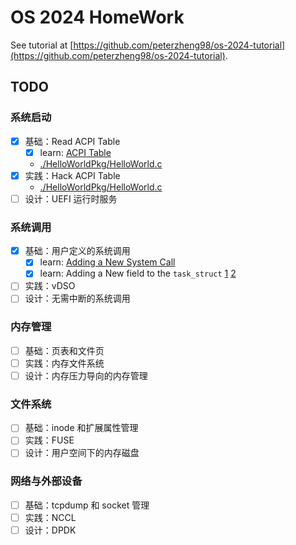 # OS 2024 HomeWork

See tutorial at [https://github.com/peterzheng98/os-2024-tutorial](https://github.com/peterzheng98/os-2024-tutorial).

## TODO

### 系统启动

- [x] 基础：Read ACPI Table
  - [x] learn: [ACPI Table](https://blog.csdn.net/u011280717/article/details/124959776)
  - [./HelloWorldPkg/HelloWorld.c](./HelloWorldPkg/HelloWorld.c)
- [x] 实践：Hack ACPI Table
  - [./HelloWorldPkg/HelloWorld.c](./HelloWorldPkg/HelloWorld.c)
- [ ] 设计：UEFI 运行时服务

### 系统调用

- [x] 基础：用户定义的系统调用
  - [x] learn: [Adding a New System Call](https://www.kernel.org/doc/html/v5.15/process/adding-syscalls.html)
  - [x] learn: Adding a New field to the `task_struct` [1](https://stackoverflow.com/questions/8044652/adding-entry-to-task-struct-and-initializing-to-default-value) [2](https://www.linuxquestions.org/questions/programming-9/adding-a-new-field-to-task_struct-310638/)
- [ ] 实践：vDSO
- [ ] 设计：无需中断的系统调用

### 内存管理

- [ ] 基础：页表和文件页
- [ ] 实践：内存文件系统
- [ ] 设计：内存压力导向的内存管理

### 文件系统

- [ ] 基础：inode 和扩展属性管理
- [ ] 实践：FUSE
- [ ] 设计：用户空间下的内存磁盘

### 网络与外部设备

- [ ] 基础：tcpdump 和 socket 管理
- [ ] 实践：NCCL
- [ ] 设计：DPDK
